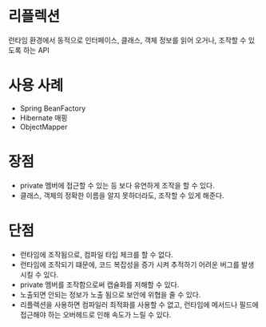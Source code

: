 # 리플렉션

런타임 환경에서 동적으로 인터페이스, 클래스, 객체 정보를 읽어 오거나, 조작할 수 있도록 하는 API

# 사용 사례

- Spring BeanFactory
- Hibernate 매핑
- ObjectMapper

# 장점

- private 멤버에 접근할 수 있는 등 보다 유연하게 조작을 할 수 있다.
- 클래스, 객체의 정확한 이름을 알지 못하더라도, 조작할 수 있게 해준다.

# 단점

- 런타임에 조작됨으로, 컴파일 타입 체크를 할 수 없다.
- 런타임에 조작되기 떄문에, 코드 복잡성을 증가 시켜 추적하기 어려운 버그를 발생 시킬 수 있다.
- private 멤버를 조작함으로써 캡슐화를 저해할 수 있다.
- 노출되면 안되는 정보가 노출 됨으로 보안에 위협을 줄 수 있다.
- 리플렉션을 사용하면 컴파일러 최적화를 사용할 수 없고, 런타임에 메서드나 필드에 접근해야 하는 오버헤드로 인해 속도가 느릴 수 있다.
